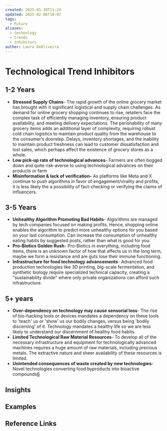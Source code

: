 ```yaml
---
created: 2025-01-30T11:24
updated: 2025-02-06T10:07
tags:
  - Future
aliases:
  - technology
  - trends
  - inhibitors
author: Laura DeOliveira
---
```

# Technological Trend Inhibitors 

## 1-2 Years
- **Stressed Supply Chains**- The rapid growth of the online grocery market has brought with it significant logistical and supply chain challenges. As demand for online grocery shopping continues to rise, retailers face the complex task of efficiently managing inventory, ensuring product availability, and meeting delivery expectations. The perishability of many grocery items adds an additional layer of complexity, requiring robust cold chain logistics to maintain product quality from the warehouse to the consumer’s doorstep. Delays, inventory shortages, and the inability to maintain product freshness can lead to customer dissatisfaction and lost sales, which perhaps affect the existence of grocery stores as a whole.
- **Low pick-up rate of technological advances**- Farmers are often bogged down and quite risk-averse to using technological advances on their products or farm
- **Misinformation & lack of verification-** As platforms like Meta and X continue to push algorithms in favor of engagement/virality and profits, it is less likely the a possibility of fact-checking or verifying the claims of influencers.

## 3-5 Years
- **Unhealthy Algorithm Promoting Bad Habits**- Algorithms are managed by tech companies focused on making profits. Hence, shopping online enables the algorithm to predict more unhealthy options for you based on your last consumption. Can increase the consumption of unhealthy eating habits by suggested posts, rather than what is good for you.
- **Pro-Biotics Golden Rush**- Pro-Biotics in everything, including food items, there is an unknown factor of how that affects us in the long term, maybe we form a resistance and are guts lose their immune functioning.
- **Infrastructure for food technology advancements**- Advanced food production technologies like 3D printing, big-scale fermentation, and synthetic biology require specialized technical capacity, creating a "sustainability divide" where only private organizations can afford such infrastructure.
## 5+ years 
- **Over-dependency on technology may cause sensorial loss**- The rise of bio-hacking tools or devices mandates a dependency on these tools to 'teach' us or 'show' us our bodily changes, versus being 'bodily discerning' of it. Technology mandates a healthy life so we are less likely to understand our discernment of healthy food habits.
- **Limited Technological Raw Material Resources**- To develop all of the necessary infrastructure and equipment for technologically advanced machines requires a huge amount of raw materials, including precious metals. The extractive nature and sheer availability of these resources is limited.
- **Unintended consequences of waste created by new technologies**-Novel technologies converting food byproducts into bioactive compounds[6](https://www.efsa.europa.eu/sites/default/files/corporate_publications/files/publ081216trends,0.pdf)



## Insights

## Examples

## Reference Links
